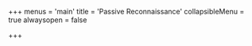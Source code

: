 +++
menus = 'main'
title = 'Passive Reconnaissance'
collapsibleMenu = true
alwaysopen = false

+++

